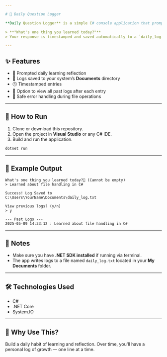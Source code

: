 ```yaml
---

# 📓 Daily Question Logger

**Daily Question Logger** is a simple C# console application that prompts you to reflect on your day by answering:

> **"What's one thing you learned today?"**
> Your response is timestamped and saved automatically to a `daily_log.txt` file in your **My Documents** folder.

---
```


## ✨ Features

* 📝 Prompted daily learning reflection
* 📁 Logs saved to your system’s **Documents** directory
* 🕒 Timestamped entries
* 📜 Option to view all past logs after each entry
* 🔐 Safe error handling during file operations

---

## 🚀 How to Run

1. Clone or download this repository.
2. Open the project in **Visual Studio** or any C# IDE.
3. Build and run the application.

```bash
dotnet run
```

---

## 📄 Example Output

```
What's one thing you learned today?📝 (Cannot be empty)
> Learned about file handling in C#

Success! Log Saved to 
C:\Users\YourName\Documents\daily_log.txt

View previous logs? (y/n)
> y

--- Past Logs ---
2025-05-09 14:33:12 : Learned about file handling in C#
```

---

## 📌 Notes

* Make sure you have **.NET SDK installed** if running via terminal.
* The app writes logs to a file named `daily_log.txt` located in your **My Documents** folder.

---

## 🛠️ Technologies Used

* C#
* .NET Core
* System.IO

---

## 🤔 Why Use This?

Build a daily habit of learning and reflection. Over time, you'll have a personal log of growth — one line at a time.
